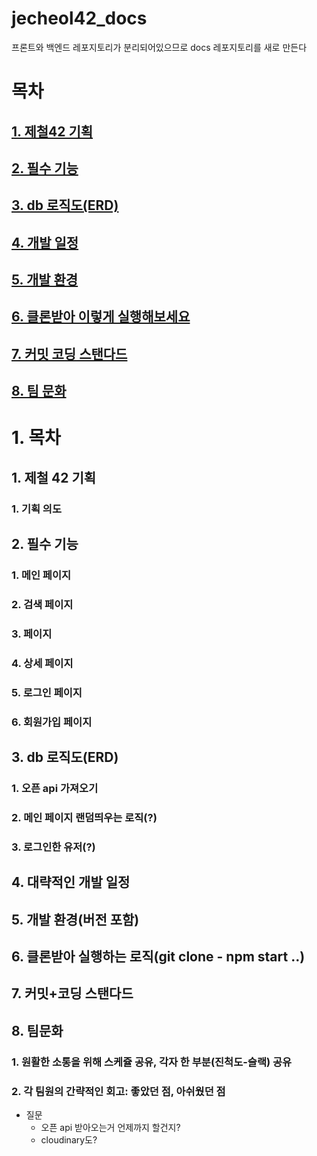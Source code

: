# jecheol42_docs
프론트와 백엔드 레포지토리가 분리되어있으므로 docs 레포지토리를 새로 만든다

# 목차
## [1. 제철42 기획](https://github.com/GwaChaePah/jecheol42_docs/wiki/%EC%A0%9C%EC%B2%A042-%EA%B8%B0%ED%9A%8D)
## [2. 필수 기능](https://github.com/GwaChaePah/jecheol42_docs/wiki/2.-%ED%8E%98%EC%9D%B4%EC%A7%80%EB%B3%84-%EA%B8%B0%EB%8A%A5)
## [3. db 로직도(ERD)](https://github.com/GwaChaePah/jecheol42_docs/wiki/db-%EB%A1%9C%EC%A7%81%EB%8F%84(ERD))
## [4. 개발 일정](https://github.com/GwaChaePah/jecheol42_docs/wiki/%EA%B0%9C%EB%B0%9C-%EC%9D%BC%EC%A0%95)
## [5. 개발 환경](https://github.com/GwaChaePah/jecheol42_docs/wiki/%EA%B0%9C%EB%B0%9C-%ED%99%98%EA%B2%BD)
## [6. 클론받아 이렇게 실행해보세요](https://github.com/GwaChaePah/jecheol42_docs/wiki/6.-%ED%81%B4%EB%A1%A0-%EB%B0%9B%EC%95%84-%EC%9D%B4%EB%A0%87%EA%B2%8C-%EC%8B%A4%ED%96%89%ED%95%B4%EB%B3%B4%EC%84%B8%EC%9A%94)
## [7. 커밋 코딩 스탠다드](https://github.com/GwaChaePah/jecheol42_docs/wiki/7.-%EC%BB%A4%EB%B0%8B-%EC%BD%94%EB%94%A9-%EC%8A%A4%ED%83%A0%EB%8B%A4%EB%93%9C)
## [8. 팀 문화](https://github.com/GwaChaePah/jecheol42_docs/wiki/8.-%ED%8C%80%EB%AC%B8%ED%99%94)


# 1. 목차
## 1. 제철 42 기획
### 1. 기획 의도
## 2. 필수 기능
### 1. 메인 페이지
### 2. 검색 페이지
### 3.  페이지
### 4. 상세 페이지
### 5. 로그인 페이지
### 6. 회원가입 페이지
## 3. db 로직도(ERD)
### 1. 오픈 api 가져오기
### 2. 메인 페이지 랜덤띄우는 로직(?)
### 3. 로그인한 유저(?)
## 4. 대략적인 개발 일정
## 5. 개발 환경(버전 포함)
## 6. 클론받아 실행하는 로직(git clone - npm start ..)
## 7. 커밋+코딩 스탠다드
## 8. 팀문화
### 1. 원활한 소통을 위해 스케쥴 공유, 각자 한 부분(진척도-슬랙) 공유
### 2. 각 팀원의 간략적인 회고: 좋았던 점, 아쉬웠던 점



- 질문
  - 오픈 api 받아오는거 언제까지 할건지?
  - cloudinary도?
